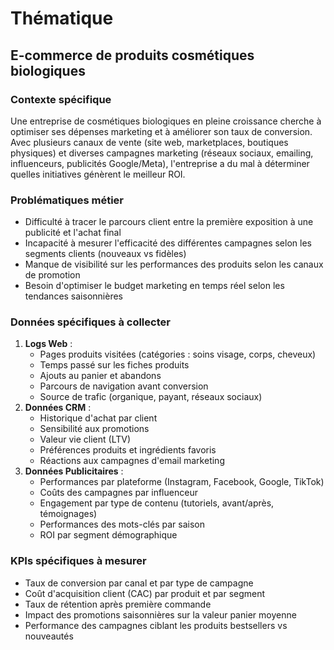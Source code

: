 # Thématique

## E-commerce de produits cosmétiques biologiques

### Contexte spécifique

Une entreprise de cosmétiques biologiques en pleine croissance cherche à optimiser ses dépenses marketing et à améliorer son taux de conversion. Avec plusieurs canaux de vente (site web, marketplaces, boutiques physiques) et diverses campagnes marketing (réseaux sociaux, emailing, influenceurs, publicités Google/Meta), l'entreprise a du mal à déterminer quelles initiatives génèrent le meilleur ROI.

### Problématiques métier

- Difficulté à tracer le parcours client entre la première exposition à une publicité et l'achat final
- Incapacité à mesurer l'efficacité des différentes campagnes selon les segments clients (nouveaux vs fidèles)
- Manque de visibilité sur les performances des produits selon les canaux de promotion
- Besoin d'optimiser le budget marketing en temps réel selon les tendances saisonnières

### Données spécifiques à collecter

1. **Logs Web** :
    - Pages produits visitées (catégories : soins visage, corps, cheveux)
    - Temps passé sur les fiches produits
    - Ajouts au panier et abandons
    - Parcours de navigation avant conversion
    - Source de trafic (organique, payant, réseaux sociaux)
2. **Données CRM** :
    - Historique d'achat par client
    - Sensibilité aux promotions
    - Valeur vie client (LTV)
    - Préférences produits et ingrédients favoris
    - Réactions aux campagnes d'email marketing
3. **Données Publicitaires** :
    - Performances par plateforme (Instagram, Facebook, Google, TikTok)
    - Coûts des campagnes par influenceur
    - Engagement par type de contenu (tutoriels, avant/après, témoignages)
    - Performances des mots-clés par saison
    - ROI par segment démographique

### KPIs spécifiques à mesurer

- Taux de conversion par canal et par type de campagne
- Coût d'acquisition client (CAC) par produit et par segment
- Taux de rétention après première commande
- Impact des promotions saisonnières sur la valeur panier moyenne
- Performance des campagnes ciblant les produits bestsellers vs nouveautés